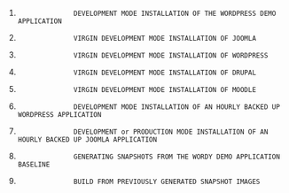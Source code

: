 1.                   DEVELOPMENT MODE INSTALLATION OF THE WORDPRESS DEMO APPLICATION 
2.                   VIRGIN DEVELOPMENT MODE INSTALLATION OF JOOMLA 
3.                   VIRGIN DEVELOPMENT MODE INSTALLATION OF WORDPRESS
4.                   VIRGIN DEVELOPMENT MODE INSTALLATION OF DRUPAL
5.                   VIRGIN DEVELOPMENT MODE INSTALLATION OF MOODLE
6.                   DEVELOPMENT MODE INSTALLATION OF AN HOURLY BACKED UP WORDPRESS APPLICATION
7.                   DEVELOPMENT or PRODUCTION MODE INSTALLATION OF AN HOURLY BACKED UP JOOMLA APPLICATION
8.                   GENERATING SNAPSHOTS FROM THE WORDY DEMO APPLICATION BASELINE
9.                   BUILD FROM PREVIOUSLY GENERATED SNAPSHOT IMAGES
